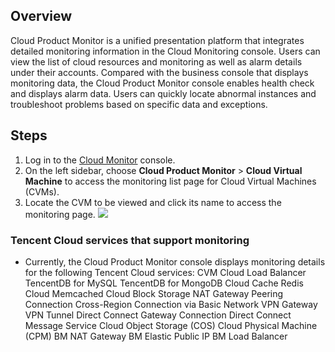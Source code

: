 ## Overview
Cloud Product Monitor is a unified presentation platform that integrates detailed monitoring information in the Cloud Monitoring console. Users can view the list of cloud resources and monitoring as well as alarm details under their accounts.
Compared with the business console that displays monitoring data, the Cloud Product Monitor console enables health check and displays alarm data. Users can quickly locate abnormal instances and troubleshoot problems based on specific data and exceptions.

## Steps
1. Log in to the [Cloud Monitor](https://console.cloud.tencent.com/monitor) console.
2. On the left sidebar, choose **Cloud Product Monitor** > **Cloud Virtual Machine** to access the monitoring list page for Cloud Virtual Machines (CVMs).
3. Locate the CVM to be viewed and click its name to access the monitoring page.
![](https://main.qcloudimg.com/raw/d0419b7dc224cf54cd9b7312ed6bbac9.png)


### Tencent Cloud services that support monitoring
- Currently, the Cloud Product Monitor console displays monitoring details for the following Tencent Cloud services:
  CVM
  Cloud Load Balancer
  TencentDB for MySQL
  TencentDB for MongoDB
  Cloud Cache Redis
  Cloud Memcached
  Cloud Block Storage
  NAT Gateway
  Peering Connection
  Cross-Region Connection via Basic Network
  VPN Gateway
  VPN Tunnel
  Direct Connect Gateway
  Connection
  Direct Connect
  Message Service
  Cloud Object Storage (COS)
  Cloud Physical Machine (CPM)
  BM NAT Gateway
  BM Elastic Public IP
  BM Load Balancer
